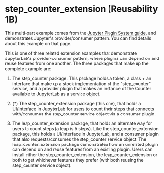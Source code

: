 # step_counter_extension (Reusability 1B)

This multi-part example comes from the [Jupyter Plugin System guide](https://jupyterlab.readthedocs.io/en/latest/extension/plugin_system.html),
and demonstrates Jupyter's provider/consumer pattern. You can find
details about this example on that page.

This is one of three related extension examples that demonstrate
JupyterLab's provider-consumer pattern, where plugins can depend
on and reuse features from one another. The three packages that
make up the complete example are:

  1. The step_counter package. This package holds a token, a
     class + an interface that make up a stock implementation of
     the "step_counter" service, and a provider plugin that
     makes an instance of the Counter available to JupyterLab
     as a service object.

  2. (*) The step_counter_extension package (this one), that holds a
     UI/interface in JupyterLab for users to count their steps that
     connects with/consumes the step_counter service object via a
     consumer plugin.

  3. The leap_counter_extension package, that holds an alternate
     way for users to count steps (a leap is 5 steps). Like the step_counter_extension
     package, this holds a UI/interface in JupyterLab, and a consumer
     plugin that also requests/consumes the step_counter service
     object. The leap_counter_extension package demonstrates how
     an unrelated plugin can depend on and reuse features from
     an existing plugin. Users can install either the
     step_counter_extension, the leap_counter_extension or both
     to get whichever features they prefer (with both reusing
     the step_counter service object).
